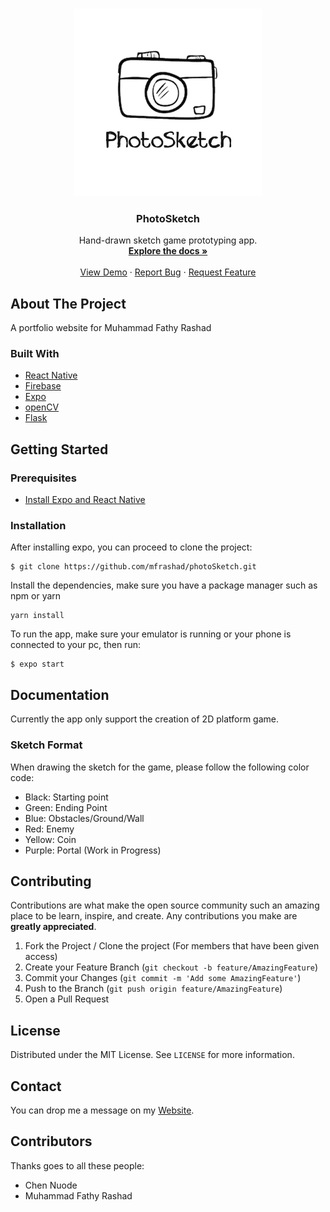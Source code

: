 <br />
<p align="center">
  <a href="https://github.com/mfrashad/photoSketch">
    <img src="/assets/images/photosketch-logo.png" alt="Logo" width="300">
  </a>

  <h3 align="center">PhotoSketch</h3>

  <p align="center">
    Hand-drawn sketch game prototyping app.
    <br />
    <a href="https://github.com/mfrashad/photoSketch"><strong>Explore the docs »</strong></a>
    <br />
    <br />
    <a href="https://exp.host/@mfrashad/photoSketch">View Demo</a>
    ·
    <a href="https://github.com/mfrashad/photoSketch/issues">Report Bug</a>
    ·
    <a href="https://github.com/mfrashad/photoSketch/issues">Request Feature</a>
  </p>
</p>


<!-- ABOUT THE PROJECT -->
## About The Project

A portfolio website for Muhammad Fathy Rashad

### Built With

* [React Native](https://facebook.github.io/react-native/)
* [Firebase](https://firebase.google.com/)
* [Expo](https://expo.io/)
* [openCV](https://opencv.org/)
* [Flask](https://github.com/pallets/flask)

<!-- GETTING STARTED -->
## Getting Started

### Prerequisites

- [Install Expo and React Native](https://facebook.github.io/react-native/docs/getting-started)



### Installation

After installing expo, you can proceed to clone the project:
```
$ git clone https://github.com/mfrashad/photoSketch.git
```
Install the dependencies, make sure you have a package manager such as npm or yarn
```
yarn install
```

To run the app, make sure your emulator is running or your phone is connected to your pc, then run:
```
$ expo start
```


<!-- USAGE EXAMPLES -->
## Documentation

Currently the app only support the creation of 2D platform game.

### Sketch Format

When drawing the sketch for the game, please follow the following color code:

- Black: Starting point
- Green: Ending Point
- Blue: Obstacles/Ground/Wall
- Red: Enemy
- Yellow: Coin
- Purple: Portal (Work in Progress)

<!-- CONTRIBUTING -->
## Contributing

Contributions are what make the open source community such an amazing place to be learn, inspire, and create. Any contributions you make are **greatly appreciated**.

1. Fork the Project / Clone the project (For members that have been given access)
2. Create your Feature Branch (`git checkout -b feature/AmazingFeature`)
3. Commit your Changes (`git commit -m 'Add some AmazingFeature'`)
4. Push to the Branch (`git push origin feature/AmazingFeature`)
5. Open a Pull Request



<!-- LICENSE -->
## License

Distributed under the MIT License. See `LICENSE` for more information.



<!-- CONTACT -->
## Contact

You can drop me a message on my [Website](https://www.mfrashad.com/).




<!-- ACKNOWLEDGEMENTS -->
## Contributors
Thanks goes to all these people:
- Chen Nuode
- Muhammad Fathy Rashad